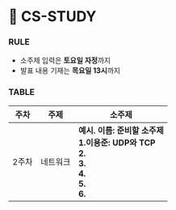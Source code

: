 # 📓 CS-STUDY

### RULE
- 소주제 입력은 **토요일 자정**까지
- 발표 내용 기재는 **목요일 13시**까지

### TABLE

| 주차  | 주제 | 소주제                                                         |
| ----- | ----------- | ---------------------------------------------------------------------------------------------------------------- |
| 2주차 | 네트워크  |**예시. 이름: 준비할 소주제** <br /> **1.이용준: UDP와 TCP**  <br /> **2.** <br /> **3.**  <br /> **4.** <br /> **5.** <br /> **6.**  |
